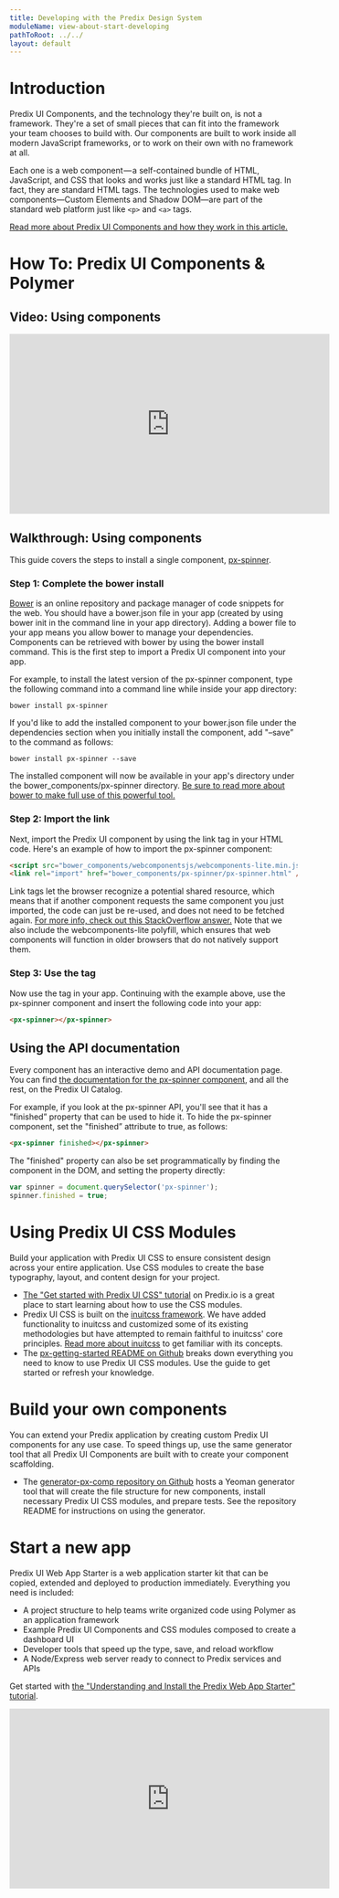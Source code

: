 ```yaml
---
title: Developing with the Predix Design System
moduleName: view-about-start-developing
pathToRoot: ../../
layout: default
---
```


# Introduction

Predix UI Components, and the technology they're built on, is not a framework. They're a set of small pieces that can fit into the framework your team chooses to build with. Our components are built to work inside all modern JavaScript frameworks, or to work on their own with no framework at all.

Each one is a web component — a self-contained bundle of HTML, JavaScript, and CSS that looks and works just like a standard HTML tag. In fact, they are standard HTML tags. The technologies used to make web components—Custom Elements and Shadow DOM—are part of the standard web platform just like `<p>` and `<a>` tags.

[Read more about Predix UI Components and how they work in this article.](https://medium.com/ge-design/predix-design-system-components-that-work-everywhere-97b774028b37)

# How To: Predix UI Components &amp; Polymer

## Video: Using components

<div class="video-wrapper">
  <iframe width="560" height="315" src="https://www.youtube.com/embed/y7JH20HkAWg?list=PLibNgo_CBeuujvRV26_uLTksm1ezh7oGd" frameborder="0" allowfullscreen></iframe>
</div>

## Walkthrough: Using components

This guide covers the steps to install a single component, [px-spinner](https://www.predix-ui.com/#/modules/px-spinner/).

### Step 1: Complete the bower install

[Bower](https://bower.io/) is an online repository and package manager of code snippets for the web. You should have a bower.json file in your app (created by using bower init in the command line in your app directory). Adding a bower file to your app means you allow bower to manage your dependencies. Components can be retrieved with bower by using the bower install command. This is the first step to import a Predix UI component into your app.

For example, to install the latest version of the px-spinner component, type the following command into a command line while inside your app directory:

```
bower install px-spinner
```

If you'd like to add the installed component to your bower.json file under the dependencies section when you initially install the component, add "–save” to the command as follows:

```
bower install px-spinner --save
```

The installed component will now be available in your app's directory under the bower_components/px-spinner directory. [Be sure to read more about bower to make full use of this powerful tool.](https://bower.io/)

### Step 2: Import the link

Next, import the Predix UI component by using the link tag in your HTML code. Here's an example of how to import the px-spinner component:

```html
<script src="bower_components/webcomponentsjs/webcomponents-lite.min.js"></script>
<link rel="import" href="bower_components/px-spinner/px-spinner.html" />
```

Link tags let the browser recognize a potential shared resource, which means that if another component requests the same component you just imported, the code can just be re-used, and does not need to be fetched again. [For more info, check out this StackOverflow answer.](https://stackoverflow.com/questions/22135095/polymer-element-with-javascript-dependencies) Note that we also include the webcomponents-lite polyfill, which ensures that web components will function in older browsers that do not natively support them.

### Step 3: Use the tag

Now use the tag in your app. Continuing with the example above, use the px-spinner component and insert the following code into your app:

```html
<px-spinner></px-spinner>
```

## Using the API documentation

Every component has an interactive demo and API documentation page. You can find [the documentation for the px-spinner component](http://predix-ui.com/#/modules/px-spinner), and all the rest, on the Predix UI Catalog.

For example, if you look at the px-spinner API, you'll see that it has a "finished” property that can be used to hide it. To hide the px-spinner component, set the "finished” attribute to true, as follows:

```html
<px-spinner finished></px-spinner>
```

The "finished" property can also be set programmatically by finding the component in the DOM, and setting the property directly:

```js
var spinner = document.querySelector('px-spinner');
spinner.finished = true;
```

# Using Predix UI CSS Modules

Build your application with Predix UI CSS to ensure consistent design across your entire application. Use CSS modules to create the base typography, layout, and content design for your project.

* [The "Get started with Predix UI CSS" tutorial](https://docs.predix.io/en-US/content/platform/web_application_development/predix_ui/example-get-started-with-predix-design-system-css-modules) on Predix.io is a great place to start learning about how to use the CSS modules.
* Predix UI CSS is built on the [inuitcss framework](https://github.com/inuitcss). We have added functionality to inuitcss and customized some of its existing methodologies but have attempted to remain faithful to inuitcss' core principles. [Read more about inuitcss](https://github.com/inuitcss) to get familiar with its concepts.
* The [px-getting-started README on Github](https://github.com/predixdev/px-getting-started/) breaks down everything you need to know to use Predix UI CSS modules. Use the guide to get started or refresh your knowledge.

# Build your own components

You can extend your Predix application by creating custom Predix UI components for any use case. To speed things up, use the same generator tool that all Predix UI Components are built with to create your component scaffolding.

* The [generator-px-comp repository on Github](https://github.com/predixdev/generator-px-comp/) hosts a Yeoman generator tool that will create the file structure for new components, install necessary Predix UI CSS modules, and prepare tests. See the repository README for instructions on using the generator.

# Start a new app

Predix UI Web App Starter is a web application starter kit that can be copied, extended and deployed to production immediately. Everything you need is included:

* A project structure to help teams write organized code using Polymer as an application framework
* Example Predix UI Components and CSS modules composed to create a dashboard UI
* Developer tools that speed up the type, save, and reload workflow
* A Node/Express web server ready to connect to Predix services and APIs

Get started with [the "Understanding and Install the Predix Web App Starter" tutorial](https://www.predix.io/resources/tutorials/tutorial-details.html?tutorial_id=2101&tag=All%20Guides&journey=All%20Guides).

<div class="video-wrapper">
  <iframe width="560" height="315" src="https://www.youtube.com/embed/9d6XzgAnyHI?list=PLibNgo_CBeuujvRV26_uLTksm1ezh7oGd" frameborder="0" allowfullscreen=""></iframe>
</div>
